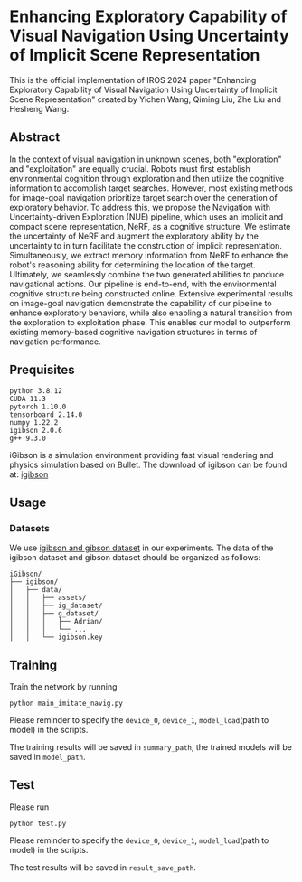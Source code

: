 # Enhancing Exploratory Capability of Visual Navigation Using Uncertainty of Implicit Scene Representation

This is the official implementation of IROS 2024 paper "Enhancing Exploratory Capability of Visual Navigation Using Uncertainty of Implicit Scene Representation" created by Yichen Wang, Qiming Liu, Zhe Liu and Hesheng Wang.

## Abstract

In the context of visual navigation in unknown scenes, both "exploration" and "exploitation" are equally crucial. Robots must first establish environmental cognition through exploration and then utilize the cognitive information to accomplish target searches. However, most existing methods for image-goal navigation prioritize target search over the generation of exploratory behavior. To address this, we propose the Navigation with Uncertainty-driven Exploration (NUE) pipeline, which uses an implicit and compact scene representation, NeRF, as a cognitive structure. We estimate the uncertainty of NeRF and augment the exploratory ability by the uncertainty to in turn facilitate the construction of implicit representation. Simultaneously, we extract memory information from NeRF to enhance the robot's reasoning ability for determining the location of the target. Ultimately, we seamlessly combine the two generated abilities to produce navigational actions. Our pipeline is end-to-end, with the environmental cognitive structure being constructed online. Extensive experimental results on image-goal navigation demonstrate the capability of our pipeline to enhance exploratory behaviors, while also enabling a natural transition from the exploration to exploitation phase. This enables our model to outperform existing memory-based cognitive navigation structures in terms of navigation performance.

## Prequisites

```
python 3.8.12
CUDA 11.3
pytorch 1.10.0
tensorboard 2.14.0
numpy 1.22.2
igibson 2.0.6
g++ 9.3.0
```
iGibson is a simulation environment providing fast visual rendering and physics simulation based on Bullet. The download of igibson can be found at: [igibson](https://github.com/StanfordVL/iGibson)

## Usage

### Datasets

We use [igibson and gibson dataset](https://stanfordvl.github.io/iGibson/dataset.html) in our experiments. The data of the igibson dataset and gibson dataset should be organized as follows:
```
iGibson/
├── igibson/
│   ├── data/
│   │   ├── assets/
│   │   ├── ig_dataset/
│   │   ├── g_dataset/
│   │   │   ├── Adrian/
│   │   │   └── ...
│   │   └── igibson.key
```

## Training

Train the network by running
```
python main_imitate_navig.py
```
Please reminder to specify the `device_0`, `device_1`, `model_load`(path to model) in the scripts.

The training results will be saved in `summary_path`, the trained models will be saved in `model_path`.

## Test

Please run
```
python test.py
```
Please reminder to specify the `device_0`, `device_1`, `model_load`(path to model) in the scripts.

The test results will be saved in `result_save_path`.
